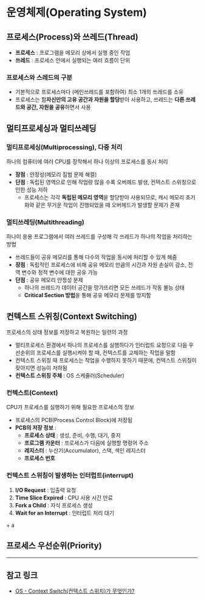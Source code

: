 # 운영체제(Operating System)

## 프로세스(Process)와 쓰레드(Thread)
* **프로세스** : 프로그램을 메모리 상에서 실행 중인 작업
* **쓰레드** : 프로세스 안에서 실행되는 여러 흐름이 단위
  
### 프로세스와 스레드의 구분 
* 기본적으로 프로세스마다 (메인쓰레드를 포함하여) 최소 1개의 쓰레드를 소유
* 프로세스는 함**자신만의 고유 공간과 자원을 할당**받아 사용하고, 쓰레드는 **다른 쓰레드와 공간, 자원을 공유**하면서 사용

## 멀티프로세싱과 멀티쓰레딩
### 멀티프로세싱(Multiprocessing), 다중 처리
하나의 컴퓨터에 여러 CPU를 장착해서 하나 이상의 프로세스를 동시 처리
* **장점** : 안정성(메모리 침범 문제 해결)
* **단점** : 독립된 영역으로 인해 작업량 많을 수록 오버헤드 발생, 컨텍스트 스위칭으로 인한 성능 저하
  * 프로세스는 각각 **독립된 메모리 영역**을 할당받아 사용되므로, 캐시 메모리 초기화와 같은 무거운 작업이 진행되었을 때 오버헤드가 발생할 문제가 존재

### 멀티쓰레딩(Multithreading)
하나이 응용 프로그램에서 여러 쓰레드를 구성해 각 쓰레드가 하나의 작업을 처리하는 방법
* 쓰레드들이 공유 메모리를 통해 다수의 작업을 동시에 처리할 수 있게 해줌
* **장점** : 독립적인 프로세스에 비해 공유 메모리 만큼의 시간과 자원 손실이 감소, 전역 변수와 정적 변수에 대한 공유 가능
* **단점** : 공유 메모리 안정성 문제
  * 하나의 쓰레드가 데이터 공간을 망가뜨리면 모든 쓰레드가 작동 불능 상태
  * **Critical Section 방법**을 통해 공유 메모리 문제를 방지함

## 컨텍스트 스위칭(Context Switching)
프로세스의 상태 정보를 저장하고 복원하는 일련의 과정
* 멀티프로세스 환경에서 하나의 프로세스를 실행하다가 인터럽트 요청으로 다음 우선순위의 프로세스를 실행시켜야 할 때, 컨텍스트를 교체하는 작업을 말함 
* 컨텍스트 스위칭 때 프로세스는 작업을 수행하지 못하기 때문에, 컨텍스트 스위칭이 잦아지면 성능이 저하됨
* **컨텍스트 스위칭 주체** : OS 스케쥴러(Scheduler)

### 컨텍스트(Context)
CPU가 프로세스를 실행하기 위해 필요한 프로세스의 정보
* 프로세스의 PCB(Process Control Block)에 저장됨
* **PCB의 저장 정보** :
  * **프로세스 상태** : 생성, 준비, 수행, 대기, 중지
  * **프로그램 카운터** : 프로세스가 다음에 실행할 명령어 주소
  * **레지스터** : 누산기(Accumulator), 스택, 색인 레지스터
  * **프로세스 번호**
  
### 컨텍스트 스위칭이 발생하는 인터럽트(interrupt)
1. **I/O Request** : 입출력 요청
2. **Time Slice Expired** : CPU 사용 시간 만료
3. **Fork a Child** : 자식 프로세스 생성
4. **Wait for an Interrupt** : 인터럽트 처리 대기

\+ a
 
## 프로세스 우선순위(Priority)


***
## 참고 링크
* [OS - Context Switch(컨텍스트 스위치)가 무엇인가?](https://jeong-pro.tistory.com/93)
